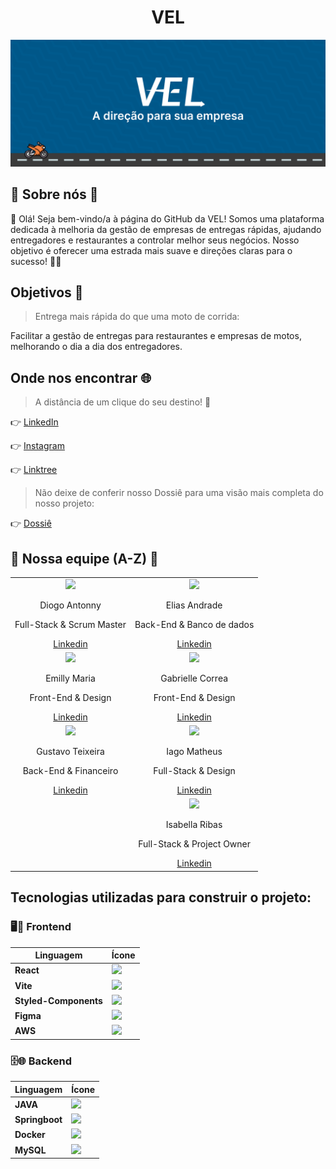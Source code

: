 <div align="center"><h1>VEL</h1></div>

<img src="../Background.png">

## 🔹 Sobre nós 🔸

👋 Olá! Seja bem-vindo/a à página do GitHub da VEL! Somos uma plataforma dedicada à melhoria da gestão de empresas de entregas rápidas, ajudando entregadores e restaurantes a controlar melhor seus negócios. Nosso objetivo é oferecer uma estrada mais suave e direções claras para o sucesso! 🏁🛵

## Objetivos 🔗

> Entrega mais rápida do que uma moto de corrida:

Facilitar a gestão de entregas para restaurantes e empresas de motos, melhorando o dia a dia dos entregadores.

## Onde nos encontrar 🌐

> A distância de um clique do seu destino! 🚀

👉 [LinkedIn](https://www.linkedin.com/company/vel-br) 

👉 [Instagram](https://www.instagram.com/vel_proa/)  

👉 [Linktree](https://linktr.ee/VirtualEasyLog) 

> Não deixe de conferir nosso Dossiê para uma visão mais completa do nosso projeto:

👉 [Dossiê](https://heyzine.com/flip-book/873ecbdfd9.html) 

## 💪 Nossa equipe (A-Z) 💪

<table align="center">
  <tr>
    <td align="center">
      <img src="https://github.com/VELPR0A/.github/assets/102389309/a16ca1b4-62c8-48c5-a314-5161cac84e16" width="75px">
      <p>Diogo Antonny</p>
      <p>Full-Stack & Scrum Master</p>
      <a href="https://www.linkedin.com/in/diogo-antonny/">Linkedin</a>
    </td>
    <td align="center">
      <img src="https://github.com/VELPR0A/.github/assets/102389309/804dcb7b-df06-40fb-8742-e0c3fe4649d1" width="75px">
      <p>Elias Andrade</p>
      <p>Back-End & Banco de dados</p>
      <a href="https://www.linkedin.com/in/elias-andrade-/">Linkedin</a>
    </td>
  </tr>
  <tr>
    <td align="center">
      <img src="https://github.com/VELPR0A/.github/assets/102389309/4375fff2-38c4-4fe6-94ef-7962b0ec52e1" width="75px">
      <p>Emilly Maria</p>
      <p>Front-End & Design</p>
      <a href="https://www.linkedin.com/in/emillymlfreitas/">Linkedin</a>
    </td>
    <td align="center">
      <img src="https://github.com/VELPR0A/.github/assets/102389309/45d83007-c343-4b45-a4b2-9b5074d8d165" width="75px">
      <p>Gabrielle Correa</p>
      <p>Front-End & Design</p>
      <a href="https://www.linkedin.com/in/gabriellecorrealeme/">Linkedin</a>
    </td>
  </tr>
  <tr>
    <td align="center">
      <img src="https://github.com/VELPR0A/.github/assets/102389309/3facc9ef-940d-4f75-ba97-94ccfb9d709f" width="75px">
      <p>Gustavo Teixeira</p>
      <p>Back-End & Financeiro</p>
      <a href="https://www.linkedin.com/in/gustavoteixeira2005/">Linkedin</a>
    </td>
    <td align="center">
      <img src="https://github.com/VELPR0A/.github/assets/102389309/4a1fe4b0-ad45-4a68-9f31-9edd3f2c1078" width="75px">
      <p>Iago Matheus</p>
      <p>Full-Stack & Design</p>
      <a href="https://www.linkedin.com/in/iagomatheus/">Linkedin</a>
    </td>
  </tr>
  <tr>
    <td></td>
    <td align="center">
      <img src="https://github.com/VELPR0A/.github/assets/102389309/54f8b499-faef-4016-8633-ca88f8641f74" width="75px">
      <p>Isabella Ribas</p>
      <p>Full-Stack & Project Owner</p>
      <a href="https://www.linkedin.com/in/isabella-ribas-46579b176/">Linkedin</a>
    </td>
  </tr>
</table>

## Tecnologias utilizadas para construir o projeto:

### 🖥️🎨 Frontend

| Linguagem | Ícone |
|---|---|
| **React** | <img src="https://skillicons.dev/icons?i=react"> |
| **Vite** | <img src="https://skillicons.dev/icons?i=vite"> |
| **Styled-Components** | <img src="https://skillicons.dev/icons?i=styledcomponents"> |
| **Figma** | <img src="https://skillicons.dev/icons?i=figma"> |
| **AWS** | <img src="https://skillicons.dev/icons?i=aws"> |

### 🗄️🌐 Backend

| Linguagem | Ícone |
|---|---|
| **JAVA** | <img src="https://skillicons.dev/icons?i=java"> |
| **Springboot** | <img src="https://skillicons.dev/icons?i=spring"> |
| **Docker** | <img src="https://skillicons.dev/icons?i=docker"> |
| **MySQL** | <img src="https://skillicons.dev/icons?i=mysql"> |





